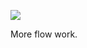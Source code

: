 ![](https://db-feed.s3.amazonaws.com/legacy/shotwin-2021-04-25_21-17-29-1619400233.png)

More flow work. 
